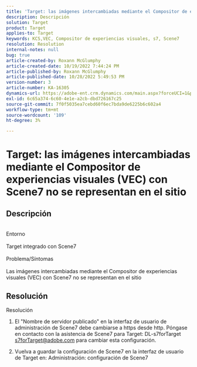 ```yaml
---
title: 'Target: las imágenes intercambiadas mediante el Compositor de experiencias visuales (VEC) con Scene7 no se representan en el sitio'
description: Descripción
solution: Target
product: Target
applies-to: Target
keywords: KCS,VEC, Compositor de experiencias visuales, s7, Scene7
resolution: Resolution
internal-notes: null
bug: true
article-created-by: Roxann McGlumphy
article-created-date: 10/19/2022 7:44:24 PM
article-published-by: Roxann McGlumphy
article-published-date: 10/28/2022 5:49:53 PM
version-number: 3
article-number: KA-16305
dynamics-url: https://adobe-ent.crm.dynamics.com/main.aspx?forceUCI=1&pagetype=entityrecord&etn=knowledgearticle&id=5e91a36a-e64f-ed11-bba2-00224808679b
exl-id: 6c65a374-6c60-4e1e-a2cb-dbd726167c25
source-git-commit: 7f0f5035ea7cebd60f6ec7bda9de6225b6c602a4
workflow-type: tm+mt
source-wordcount: '109'
ht-degree: 3%

---
```


# Target: las imágenes intercambiadas mediante el Compositor de experiencias visuales (VEC) con Scene7 no se representan en el sitio

## Descripción

<br>Entorno<br><br>
Target integrado con Scene7
<br><br>Problema/Síntomas<br><br>
Las imágenes intercambiadas mediante el Compositor de experiencias visuales (VEC) con Scene7 no se representan en el sitio


## Resolución

Resolución<br>
1. El &quot;Nombre de servidor publicado&quot; en la interfaz de usuario de administración de Scene7 debe cambiarse a https desde http. Póngase en contacto con la asistencia de Scene7 para Target: DL-s7forTarget [s7forTarget@adobe.com](mailto:s7forTarget@adobe.com) para cambiar esta configuración.

2. Vuelva a guardar la configuración de Scene7 en la interfaz de usuario de Target en: Administración: configuración de Scene7
